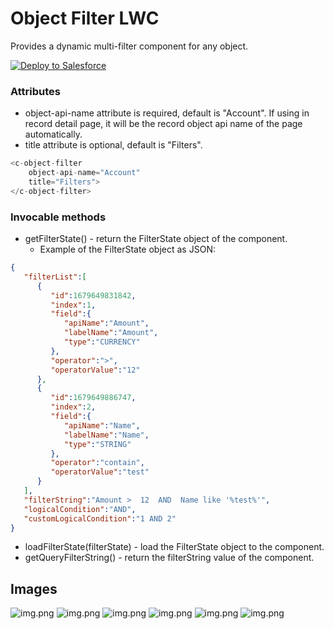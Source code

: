 # Object Filter LWC
Provides a dynamic multi-filter component for any object.

<a href="https://login.salesforce.com/packaging/installPackage.apexp?p0=04t7Q000000YyywQAC">
<img alt="Deploy to Salesforce" src="https://raw.githubusercontent.com/afawcett/githubsfdeploy/master/deploy.png">
</a>

### Attributes
- object-api-name attribute is required, default is "Account". If using in record detail page, it will be the record object api name of the page automatically.
- title attribute is optional, default is "Filters".
```javascript
<c-object-filter 
    object-api-name="Account"
    title="Filters">
</c-object-filter>
```
### Invocable methods
- getFilterState() - return the FilterState object of the component.
    - Example of the FilterState object as JSON:
```json
{
   "filterList":[
      {
         "id":1679649831842,
         "index":1,
         "field":{
            "apiName":"Amount",
            "labelName":"Amount",
            "type":"CURRENCY"
         },
         "operator":">",
         "operatorValue":"12"
      },
      {
         "id":1679649886747,
         "index":2,
         "field":{
            "apiName":"Name",
            "labelName":"Name",
            "type":"STRING"
         },
         "operator":"contain",
         "operatorValue":"test"
      }
   ],
   "filterString":"Amount >  12  AND  Name like '%test%'",
   "logicalCondition":"AND",
   "customLogicalCondition":"1 AND 2"
}
```
- loadFilterState(filterState) - load the FilterState object to the component.
- getQueryFilterString() - return the filterString value of the component.
## Images
![img.png](/documantation/images/objectFilterEmpty.png)
![img.png](/documantation/images/objectFilterSelectField.png)
![img.png](/documantation/images/objectFilterWithOperator.png)
![img.png](/documantation/images/objectFilterWithFilters.png)
![img.png](/documantation/images/objectFilterCustomCondition.png)
![img.png ](/documantation/images/objectFilterUpdate.png)
